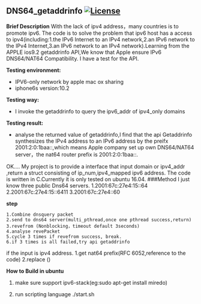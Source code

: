 **DNS64_getaddrinfo** 
[![License](https://img.shields.io/badge/license-BSD-blue.svg)](../LICENSE)
---
**Brief Description**
 With the lack of ipv4 address，many countries is to promote ipv6.
 The code is to solve the problem that ipv6 host has a access to ipv4(including:1.the IPv6 Internet to an IPv4 network,2.an IPv6 network to the IPv4 Internet,3.an IPv6 network to an IPv4 network).Learning from the APPLE ios9.2 getaddrinfo API,We know that Apple ensure IPv6 DNS64/NAT64 Compatibility.
   I have a test for the API.
   
**Testing environment:**
   - IPV6-only network by apple mac ox sharing
   - iphone6s   version:10.2
   
**Testing  way:**
  -  I invoke the getaddrinfo to query the ipv6_addr of ipv4_only domains 
  
**Testing result:**
  - analyse the returned value of getaddrinfo,I find that the api Getaddrinfo synthesizes the IPv4 address to an IPv6 address by the preifx 2001:2:0:1baa::,which means Apple company set up own DNS64/NAT64 server，the nat64 router prefix is 2001:2:0:1baa::.
 
OK....
   My project is to provide a interface that input domain or ipv4_addr ,return  a struct consisting of ip_num,ipv4_mapped ipv6 address.
   The code is written in C.Currently it is only tested on ubuntu 16.04.
###Method
   I just know three public Dns64 servers.
    1.2001:67c:27e4:15::64
    2.2001:67c:27e4:15::6411
    3.2001:67c:27e4::60
    
  **step**
  ```
  1.Combine dnsquery packet
  2.send to dns64 server(multi_pthread,once one pthread success,return)
  3.revefrom (Nonblocking，timeout default 3seconds)
  4.analyse revePacket
  5.cycle 3 times if revefrom success, break.
  6.if 3 times is all failed,try api getaddrinfo
 ```
 if the input is ipv4 address.
   1.get nat64 prefix(RFC 6052,reference to the code)
   2.replace ()
   
**How to Build in ubuntu**

1. make sure  support ipv6-stack(eg:sudo apt-get install miredo)

2. run scripting language
  ./start.sh
